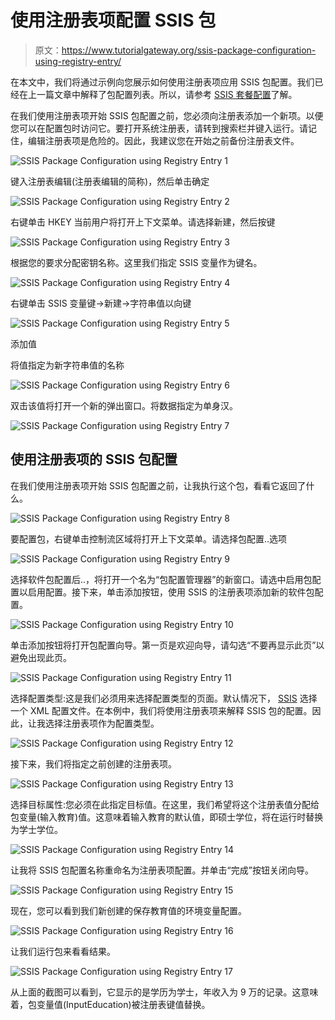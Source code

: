 # 使用注册表项配置 SSIS 包

> 原文：<https://www.tutorialgateway.org/ssis-package-configuration-using-registry-entry/>

在本文中，我们将通过示例向您展示如何使用注册表项应用 SSIS 包配置。我们已经在上一篇文章中解释了包配置列表。所以，请参考 [SSIS 套餐配置](https://www.tutorialgateway.org/ssis-package-configuration/)了解。

在我们使用注册表项开始 SSIS 包配置之前，您必须向注册表添加一个新项。以便您可以在配置包时访问它。要打开系统注册表，请转到搜索栏并键入运行。请记住，编辑注册表项是危险的。因此，我建议您在开始之前备份注册表文件。

![SSIS Package Configuration using Registry Entry 1](img/9e43d5461a1fe0491b7c0c8d84949655.png)

键入注册表编辑(注册表编辑的简称)，然后单击确定

![SSIS Package Configuration using Registry Entry 2](img/485ab1eeb8813bbe335bd31f01df9dd9.png)

右键单击 HKEY 当前用户将打开上下文菜单。请选择新建，然后按键

![SSIS Package Configuration using Registry Entry 3](img/3cc28cbdc54bcb48c0f4ca8ac980f2cd.png)

根据您的要求分配密钥名称。这里我们指定 SSIS 变量作为键名。

![SSIS Package Configuration using Registry Entry 4](img/624ce9bdcf95b3a025ab406a66760acd.png)

右键单击 SSIS 变量键->新建->字符串值以向键

![SSIS Package Configuration using Registry Entry 5](img/3279c8af122585e2eea6e044a8ece4d2.png)

添加值

将值指定为新字符串值的名称

![SSIS Package Configuration using Registry Entry 6](img/6beb0c11b39a15b24298d58696ac4ccb.png)

双击该值将打开一个新的弹出窗口。将数据指定为单身汉。

![SSIS Package Configuration using Registry Entry 7](img/c498340286c6304d2dd315e56fd9f6a1.png)

## 使用注册表项的 SSIS 包配置

在我们使用注册表项开始 SSIS 包配置之前，让我执行这个包，看看它返回了什么。

![SSIS Package Configuration using Registry Entry 8](img/75270429c5a19587a1069e34a01107a3.png)

要配置包，右键单击控制流区域将打开上下文菜单。请选择包配置..选项

![SSIS Package Configuration using Registry Entry 9](img/a334c125a4e42d6fd6503e99792274a8.png)

选择软件包配置后..，将打开一个名为“包配置管理器”的新窗口。请选中启用包配置以启用配置。接下来，单击添加按钮，使用 SSIS 的注册表项添加新的软件包配置。

![SSIS Package Configuration using Registry Entry 10](img/9eb5aadcaf08e6fc26139cb15ec23d4f.png)

单击添加按钮将打开包配置向导。第一页是欢迎向导，请勾选“不要再显示此页”以避免出现此页。

![SSIS Package Configuration using Registry Entry 11](img/63b9363e96207ce2a6284bc9911698db.png)

选择配置类型:这是我们必须用来选择配置类型的页面。默认情况下， [SSIS](https://www.tutorialgateway.org/ssis/) 选择一个 XML 配置文件。在本例中，我们将使用注册表项来解释 SSIS 包的配置。因此，让我选择注册表项作为配置类型。

![SSIS Package Configuration using Registry Entry 12](img/0aa736f368c3d50d6d72c7d5dd8ee124.png)

接下来，我们将指定之前创建的注册表项。

![SSIS Package Configuration using Registry Entry 13](img/f3caa62f571928e59a205b4e53897414.png)

选择目标属性:您必须在此指定目标值。在这里，我们希望将这个注册表值分配给包变量(输入教育)值。这意味着输入教育的默认值，即硕士学位，将在运行时替换为学士学位。

![SSIS Package Configuration using Registry Entry 14](img/533a94618382daedaddcddb5be878980.png)

让我将 SSIS 包配置名称重命名为注册表项配置。并单击“完成”按钮关闭向导。

![SSIS Package Configuration using Registry Entry 15](img/be34df105327d3d4bca198946cbb4497.png)

现在，您可以看到我们新创建的保存教育值的环境变量配置。

![SSIS Package Configuration using Registry Entry 16](img/1367a8de36c22131c0ffcc30e43a3247.png)

让我们运行包来看看结果。

![SSIS Package Configuration using Registry Entry 17](img/94cdea5eb2c17c0a2b184ea06240fa20.png)

从上面的截图可以看到，它显示的是学历为学士，年收入为 9 万的记录。这意味着，包变量值(InputEducation)被注册表键值替换。